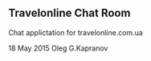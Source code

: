 Travelonline Chat Room
----------------------

Chat applictation for travelonline.com.ua

18 May 2015 Oleg G.Kapranov

